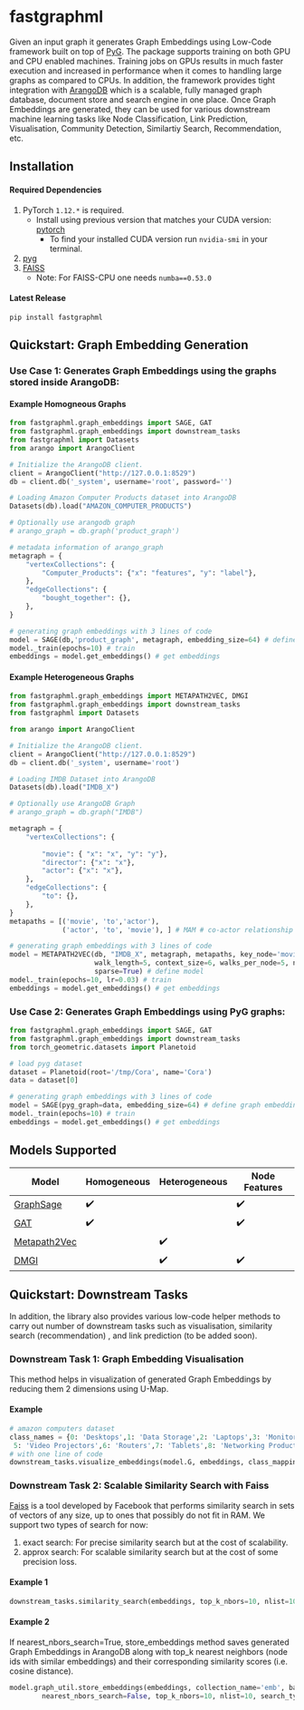 # fastgraphml
Given an input graph it generates Graph Embeddings using Low-Code framework built on top of [PyG](https://pytorch-geometric.readthedocs.io/en/latest/). The package supports training on both GPU and CPU enabled machines. Training jobs on GPUs results in much faster execution and increased in performance when it comes to handling large graphs as compared to CPUs. In addition, the framework provides tight integration with  [ArangoDB](https://www.arangodb.com/) which is a scalable, fully managed graph database, document store and search engine in one place. Once Graph Embeddings are generated, they can be used for various downstream machine learning tasks like Node Classification, Link Prediction, Visualisation, Community Detection, Similartiy Search, Recommendation, etc. 

## Installation
#### Required Dependencies
1. PyTorch `1.12.*` is required.
    * Install using previous version that matches your CUDA version: [pytorch](https://pytorch.org/get-started/previous-versions/)
        * To find your installed CUDA version run `nvidia-smi` in your terminal.
2. [pyg](https://pytorch-geometric.readthedocs.io/en/latest/notes/installation.html)
3. [FAISS](https://github.com/facebookresearch/faiss/blob/main/INSTALL.md)
    * Note: For FAISS-CPU one needs `numba==0.53.0`

#### Latest Release
```
pip install fastgraphml
```

## Quickstart: Graph Embedding Generation

### Use Case 1: Generates Graph Embeddings using the graphs stored inside ArangoDB:

#### Example Homogneous Graphs

```python
from fastgraphml.graph_embeddings import SAGE, GAT
from fastgraphml.graph_embeddings import downstream_tasks
from fastgraphml import Datasets 
from arango import ArangoClient

# Initialize the ArangoDB client.
client = ArangoClient("http://127.0.0.1:8529")
db = client.db('_system', username='root', password='')

# Loading Amazon Computer Products dataset into ArangoDB
Datasets(db).load("AMAZON_COMPUTER_PRODUCTS")

# Optionally use arangodb graph
# arango_graph = db.graph('product_graph')

# metadata information of arango_graph
metagraph = {
    "vertexCollections": {
        "Computer_Products": {"x": "features", "y": "label"},
    },
    "edgeCollections": {
        "bought_together": {},
    },
}

# generating graph embeddings with 3 lines of code
model = SAGE(db,'product_graph', metagraph, embedding_size=64) # define graph embedding model
model._train(epochs=10) # train
embeddings = model.get_embeddings() # get embeddings
```

#### Example Heterogeneous Graphs

```python
from fastgraphml.graph_embeddings import METAPATH2VEC, DMGI
from fastgraphml.graph_embeddings import downstream_tasks 
from fastgraphml import Datasets 

from arango import ArangoClient

# Initialize the ArangoDB client.
client = ArangoClient("http://127.0.0.1:8529")
db = client.db('_system', username='root')

# Loading IMDB Dataset into ArangoDB
Datasets(db).load("IMDB_X")

# Optionally use ArangoDB Graph
# arango_graph = db.graph("IMDB")

metagraph = {
    "vertexCollections": {
    
        "movie": { "x": "x", "y": "y"},  
        "director": {"x": "x"},
        "actor": {"x": "x"},
    },
    "edgeCollections": {
        "to": {},
    },
}
metapaths = [('movie', 'to','actor'),
             ('actor', 'to', 'movie'), ] # MAM # co-actor relationship

# generating graph embeddings with 3 lines of code
model = METAPATH2VEC(db, "IMDB_X", metagraph, metapaths, key_node='movie', embedding_size=128,
                     walk_length=5, context_size=6, walks_per_node=5, num_negative_samples=5,
                     sparse=True) # define model
model._train(epochs=10, lr=0.03) # train
embeddings = model.get_embeddings() # get embeddings
```

### Use Case 2: Generates Graph Embeddings using PyG graphs:

```python
from fastgraphml.graph_embeddings import SAGE, GAT
from fastgraphml.graph_embeddings import downstream_tasks 
from torch_geometric.datasets import Planetoid

# load pyg dataset
dataset = Planetoid(root='/tmp/Cora', name='Cora')
data = dataset[0]

# generating graph embeddings with 3 lines of code
model = SAGE(pyg_graph=data, embedding_size=64) # define graph embedding model
model._train(epochs=10) # train
embeddings = model.get_embeddings() # get embeddings
```
## Models Supported

Model         | Homogeneous   | Heterogeneous | Node Features
------------- | ------------- | ------------- | ------------- 
[GraphSage](https://arxiv.org/abs/1706.02216)     | ✔️             |               | ✔️ 
[GAT](https://arxiv.org/abs/1710.10903)           | ✔️             |               | ✔️ 
[Metapath2Vec](https://ericdongyx.github.io/papers/KDD17-dong-chawla-swami-metapath2vec.pdf)  |               | ✔️             |  
[DMGI](https://arxiv.org/pdf/1911.06750.pdf)          |               | ✔️             | ✔️ 



## Quickstart: Downstream Tasks
In addition, the library also provides various low-code helper methods to carry out number of downstream tasks such as visualisation, similarity search (recommendation) , and link prediction (to be added soon).

### Downstream Task 1: Graph Embedding Visualisation
This method helps in visualization of generated Graph Embeddings by reducing them 2 dimensions using U-Map.
#### Example
```python
# amazon computers dataset
class_names = {0: 'Desktops',1: 'Data Storage',2: 'Laptops',3: 'Monitors',4: 'Computer Components',
 5: 'Video Projectors',6: 'Routers',7: 'Tablets',8: 'Networking Products',9: 'Webcams'}
# with one line of code
downstream_tasks.visualize_embeddings(model.G, embeddings, class_mapping=class_names, emb_percent=0.1) # model.G is PyG data object
```
### Downstream Task 2: Scalable Similarity Search with Faiss
[Faiss](https://engineering.fb.com/2017/03/29/data-infrastructure/faiss-a-library-for-efficient-similarity-search/) is a tool developed by Facebook that performs similarity search in sets of vectors of any size, up to ones that possibly do not fit in RAM.
We support two types of search for now:
1. exact search: For precise similarity search but at the cost of scalability.
2. approx search: For scalable similarity search but at the cost of some precision loss.
#### Example 1
```python
downstream_tasks.similarity_search(embeddings, top_k_nbors=10, nlist=10, search_type='exact')
```
#### Example 2
If nearest_nbors_search=True, store_embeddings method saves generated Graph Embeddings in ArangoDB along with top_k nearest neighbors (node ids with similar embeddings) and their corresponding similarity scores (i.e. cosine distance). 
```python
model.graph_util.store_embeddings(embeddings, collection_name='emb', batch_size=100, class_mapping=None, 
        nearest_nbors_search=False, top_k_nbors=10, nlist=10, search_type='exact')
```

